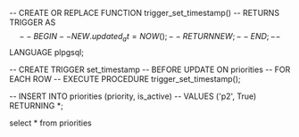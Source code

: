 -- CREATE OR REPLACE FUNCTION trigger_set_timestamp()
-- RETURNS TRIGGER AS $$
-- BEGIN
--   NEW.updated_at = NOW();
--   RETURN NEW;
-- END;
-- $$ LANGUAGE plpgsql;


-- CREATE TRIGGER set_timestamp
-- BEFORE UPDATE ON priorities
-- FOR EACH ROW
-- EXECUTE PROCEDURE trigger_set_timestamp();

-- INSERT INTO priorities (priority, is_active) 
-- VALUES ('p2', True) RETURNING *;

select * from priorities